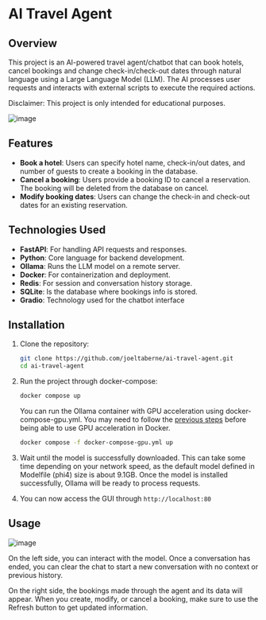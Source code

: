 # AI Travel Agent

## Overview
This project is an AI-powered travel agent/chatbot that can book hotels, cancel bookings and change check-in/check-out dates through natural language using a Large Language Model (LLM). The AI processes user requests and interacts with external scripts to execute the required actions.

Disclaimer: This project is only intended for educational purposes.

![image](https://github.com/user-attachments/assets/4a2a56c1-78d0-423e-8029-1ca001323635)

## Features
- **Book a hotel**: Users can specify hotel name, check-in/out dates, and number of guests to create a booking in the database.
- **Cancel a booking**: Users provide a booking ID to cancel a reservation. The booking will be deleted from the database on cancel.
- **Modify booking dates**: Users can change the check-in and check-out dates for an existing reservation.

## Technologies Used
- **FastAPI**: For handling API requests and responses.
- **Python**: Core language for backend development.
- **Ollama**: Runs the LLM model on a remote server.
- **Docker**: For containerization and deployment.
- **Redis**: For session and conversation history storage.
- **SQLite**: Is the database where bookings info is stored.
- **Gradio**: Technology used for the chatbot interface

## Installation
1. Clone the repository:

   ```bash
   git clone https://github.com/joeltaberne/ai-travel-agent.git
   cd ai-travel-agent
   ```
2. Run the project through docker-compose:

   ```bash
   docker compose up
   ```

   You can run the Ollama container with GPU acceleration using docker-compose-gpu.yml. You may need to follow the [previous steps](https://docs.docker.com/engine/containers/resource_constraints/#gpu) before being able to use GPU acceleration in Docker.

   ```bash
   docker compose -f docker-compose-gpu.yml up
   ```

3. Wait until the model is successfully downloaded. This can take some time depending on your network speed, as the default model defined in Modelfile (phi4) size is about 9.1GB. Once the model is installed successfully, Ollama will be ready to process requests.

4.  You can now access the GUI through ```http://localhost:80```

## Usage

![image](https://github.com/user-attachments/assets/d32704b2-2ca7-4f7c-97a3-ff418a642e51)

On the left side, you can interact with the model. Once a conversation has ended, you can clear the chat to start a new conversation with no context or previous history.

On the right side, the bookings made through the agent and its data will appear. When you create, modify, or cancel a booking, make sure to use the Refresh button to get updated information.

